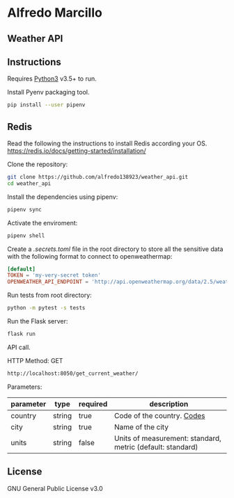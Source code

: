 # Alfredo Marcillo
## Weather API

## Instructions

Requires [Python3](https://www.python.org) v3.5+ to run.

Install Pyenv packaging tool.

```sh
pip install --user pipenv
```

## Redis
Read the following the instructions to install Redis according your OS.
https://redis.io/docs/getting-started/installation/

Clone the repository:
```sh
git clone https://github.com/alfredo138923/weather_api.git
cd weather_api
```

Install the dependencies using pipenv:
```sh
pipenv sync
```

Activate the enviroment:
```sh
pipenv shell
```

Create a *.secrets.toml* file in the root directory to store all the sensitive data with the following format to connect to openweathermap:

```toml
[default]
TOKEN = 'my-very-secret token'
OPENWEATHER_API_ENDPOINT = 'http://api.openweathermap.org/data/2.5/weather'
```

Run tests from root directory:
```sh
python -m pytest -s tests
```

Run the Flask server:
```sh
flask run
```

API call.

HTTP Method: GET

```sh
http://localhost:8050/get_current_weather/
```

Parameters:

| parameter | type   | required | description                                                |
|-----------|--------|----------|------------------------------------------------------------|
| country   | string | true     | Code of the country. [Codes](https://en.wikipedia.org/w/index.php?title=ISO_3166-1#Officially%20assigned%20code%20element)                                      |
| city      | string | true     | Name of the city                                           |                            |
| units     | string | false    | Units of measurement: standard, metric (default: standard) |

## License

GNU General Public License v3.0
